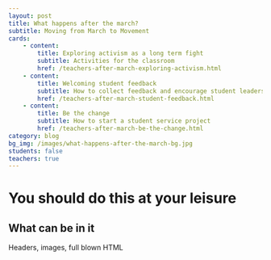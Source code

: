 ```yaml
---
layout: post
title: What happens after the march?
subtitle: Moving from March to Movement
cards:
    - content:
        title: Exploring activism as a long term fight
        subtitle: Activities for the classroom 
        href: /teachers-after-march-exploring-activism.html
    - content:
        title: Welcoming student feedback
        subtitle: How to collect feedback and encourage student leadership
        href: /teachers-after-march-student-feedback.html
    - content:
        title: Be the change
        subtitle: How to start a student service project
        href: /teachers-after-march-be-the-change.html        
category: blog
bg_img: /images/what-happens-after-the-march-bg.jpg
students: false
teachers: true
---
```


You should do this at your leisure
==================================

## What can be in it

Headers, images, full blown HTML
